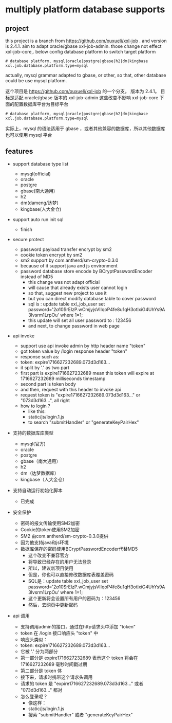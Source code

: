 # multiply platform database supports

## project
this project is a branch from https://github.com/xuxueli/xxl-job .
and version is 2.4.1.
aim to adapt oracle/gbase xxl-job-admin.
those change not effect xxl-job-core,.
below config database platform to switch target platform
```shell
# database platform, mysql|oracle|postgre|gbase|h2|dm|kingbase
xxl.job.database.platform.type=mysql
```
actually, mysql grammar adapted to gbase, or other, so that, other database could be use mysql platform.

这个项目是 https://github.com/xuxueli/xxl-job 的一个分支。
版本为 2.4.1。
目标是适配 oracle/gbase 版本的 xxl-job-admin
这些改变不影响 xxl-job-core
下面的配置数据库平台为目标平台
```shell
# database platform, mysql|oracle|postgre|gbase|h2|dm|kingbase
xxl.job.database.platform.type=mysql
```
实际上，mysql 的语法适用于 gbase ，或者其他兼容的数据库，所以其他数据库也可以使用 mysql 平台

## features
- support database type list
    - mysql(official)
    - oracle
    - postgre
    - gbase(南大通用)
    - h2
    - dm(dameng/达梦)
    - kingbase(人大金仓)
- support auto run init sql
    - finish
- secure protect
    - password payload transfer encrypt by sm2
    - cookie token encrypt by sm2
    - sm2 support by com.antherd/sm-crypto-0.3.0
    - because of it support java and js environment
    - password database store encode by BCryptPasswordEncoder instead of MD5
        - this change was not adapt official
        - will cause that already exists user cannot login
        - so that, suggest new project to use it
        - but you can direct modify database table to cover password
        - sql is : update table xxl_job_user set password='$2a$10$rElzP.wCmjyjsVIIqoP4fe8u1qH3otIxiG4UhYs9A3Ivsrm1LrpOu' where 1=1;
        - this update will set all user password to : 123456
        - and next, to change password in web page
- api invoke
    - support use api invoke admin by http header name "token"
    - got token value by /login response header "token"
    - response such as:
    - token: expire1716627232689.073d3d163...
    - it split by '.' as two part
    - first part is expire1716627232689 mean this token will expire at 1716627232689 milliseconds timestamp
    - second part is token body
    - and then, request with this header to invoke api
    - request token is "expire1716627232689.073d3d163..." or "073d3d163...", all right
    - how to login ?
        - like this:
        - static/js/login.1.js
        - to search "submitHandler" or "generateKeyPairHex"

- 支持的数据库库类型
    - mysql(官方)
    - oracle
    - postgre
    - gbase（南大通用）
    - h2
    - dm（达梦数据库）
    - kingbase（人大金仓）
- 支持自动运行初始化脚本
    - 已完成
- 安全保护
    - 密码的报文传输使用SM2加密
    - Cookie的token使用SM2加密
    - SM2 由com.antherd/sm-crypto-0.3.0提供
    - 因为他支持java和js环境
    - 数据库保存的密码使用BCryptPasswordEncoder代替MD5
        - 这个改变不兼容官方
        - 将导致已经存在的用户无法登录
        - 所以，建议新项目使用
        - 但是，你也可以直接修改数据库表覆盖密码
        - SQL是：update table xxl_job_user set password='$2a$10$rElzP.wCmjyjsVIIqoP4fe8u1qH3otIxiG4UhYs9A3Ivsrm1LrpOu' where 1=1;
        - 这个更新将会设置所有用户的密码为：123456
        - 然后，去网页中更新密码
- api 调用
    - 支持调用admin的接口，通过在http请求头中添加 "token"
    - token 在 /login 接口响应头 "token" 中
    - 响应头类似：
    - token: expire1716627232689.073d3d163...
    - 它被 '.' 分为两部分
    - 第一部分是 expire1716627232689 表示这个 token 将会在 1716627232689 毫秒时间戳过期
    - 第二部分是 token 体
    - 接下来，请求时携带这个请求头调用
    - 请求的 token 是 "expire1716627232689.073d3d163..." 或者 "073d3d163..." 都对
    - 怎么登录呢？
        - 像这样：
        - static/js/login.1.js
        - 搜索 "submitHandler" 或者 "generateKeyPairHex"

